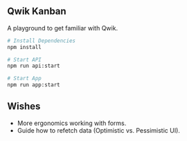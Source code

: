 ## Qwik Kanban

A playground to get familiar with Qwik.

```bash
# Install Dependencies
npm install

# Start API
npm run api:start

# Start App
npm run app:start
```

## Wishes

- More ergonomics working with forms.
- Guide how to refetch data (Optimistic vs. Pessimistic UI).
